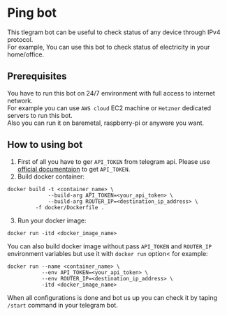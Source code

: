 # Ping bot

This tlegram bot can be useful to check status of any device through IPv4 protocol.  
For example, You can use this bot to check status of electricity in your home/office.

## Prerequisites

You have to run this bot on 24/7 environment with full access to internet network.  
For example you can use `AWS cloud` EC2 machine or `Hetzner` dedicated servers to run this bot.  
Also you can run it on baremetal, raspberry-pi or anywere you want.  

## How to using bot

1. First of all you have to ger `API_TOKEN` from telegram api. Please use [official documentaion](https://telegra.ph/Awesome-Telegram-Bot-11-11) to get `API_TOKEN`.
2. Build docker container:  
```
docker build -t <container_name> \ 
             --build-arg API_TOKEN=<your_api_token> \
             --build-arg ROUTER_IP=<destination_ip_address> \
	     -f docker/Dockerfile .
```

3. Run your docker image:
```
docker run -itd <docker_image_name>
```

You can also build docker image without pass `API_TOKEN` and `ROUTER_IP` environment variables but use it with `docker run` option< for example:
```
docker run --name <container_name> \
           --env API_TOKEN=<your_api_token> \
           --env ROUTER_IP=<destination_ip_address> \
           -itd <docker_image_name>
```

When all configurations is done and bot us up you can check it by taping `/start` command in your telegram bot.

